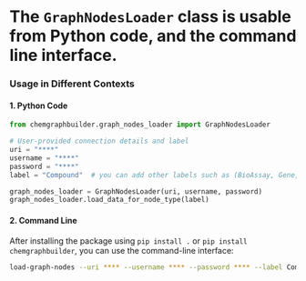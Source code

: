 # The `GraphNodesLoader` class is usable from Python code, and the command line interface.

### Usage in Different Contexts

#### 1. **Python Code**

```python
from chemgraphbuilder.graph_nodes_loader import GraphNodesLoader

# User-provided connection details and label
uri = "****"
username = "****"
password = "****"
label = "Compound"  # you can add other labels such as (BioAssay, Gene, Protein)

graph_nodes_loader = GraphNodesLoader(uri, username, password)
graph_nodes_loader.load_data_for_node_type(label)
```

#### 2. **Command Line**

After installing the package using `pip install .` or `pip install chemgraphbuilder`, you can use the command-line interface:

```sh
load-graph-nodes --uri **** --username **** --password **** --label Compound
```
